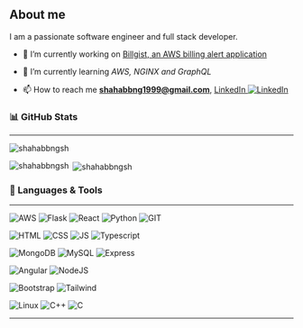 ## About me
I am a passionate software engineer and full stack developer.

- 🔭 I’m currently working on [Billgist, an AWS billing alert application](www.billgist.com)

- 🌱 I’m currently learning *AWS, NGINX and GraphQL*

- 📫 How to reach me **shahabbng1999@gmail.com**, [LinkedIn ](https://www.linkedin.com/in/shahab-bangash/)[![LinkedIn][1.1]][1]

### 📊 GitHub Stats
***
<p><img align="center" src="https://github-readme-streak-stats.herokuapp.com/?user=shahabbngsh&theme=dark" alt="shahabbngsh" /></p>


<p><img align="left" src="https://github-readme-stats.vercel.app/api/top-langs?username=shahabbngsh&show_icons=true&theme=onedark&title_color=ffffff&text_color=ffffff&locale=en&layout=compact" alt="shahabbngsh" /></p>

<p>&nbsp;<img align="center" src="https://github-readme-stats.vercel.app/api?username=shahabbngsh&show_icons=true&theme=onedark&title_color=ffffff&text_color=ffffff&locale=en" alt="shahabbngsh" /></p>

### 🔧 Languages & Tools
***
![AWS](https://img.shields.io/badge/AWS-%23FF9900.svg?style=flat&logo=amazon-aws&logoColor=white)
![Flask](https://img.shields.io/badge/Flask-000000?style=flat&logo=flask&logoColor=white)
![React](https://img.shields.io/badge/React-20232A?style=flat&logo=react&logoColor=61DAFB)
![Python](https://img.shields.io/badge/Python-3776AB?style=flat&logo=python&logoColor=white)
![GIT](https://img.shields.io/badge/GIT-E44C30?style=flat&logo=git&logoColor=white)

![HTML](https://img.shields.io/badge/HTML5-E34F26?style=flat&logo=html5&logoColor=white)
![CSS](https://img.shields.io/badge/CSS3-1572B6?style=flat&logo=css3&logoColor=white)
![JS](https://img.shields.io/badge/JavaScript-F7DF1E?style=flat&logo=javascript&logoColor=black)
![Typescript](https://img.shields.io/badge/TypeScript-007ACC?style=flat&logo=typescript&logoColor=white)

![MongoDB](https://img.shields.io/badge/MongoDB-4EA94B?style=flat&logo=mongodb&logoColor=white)
![MySQL](https://img.shields.io/badge/MySQL-00000F?style=flat&logo=mysql&logoColor=white)
![Express](https://img.shields.io/badge/Express-informational?style=flat&logo=express&logoColor=white)

![Angular](https://img.shields.io/badge/Angular-DD0031?style=flat&logo=angular&logoColor=white)
![NodeJS](https://img.shields.io/badge/Node.js-43853D?style=flat&logo=node.js&logoColor=white)

![Bootstrap](https://img.shields.io/badge/Bootstrap-563D7C?style=flat&logo=bootstrap&logoColor=white)
![Tailwind](https://img.shields.io/badge/Tailwind_CSS-38B2AC?style=flat&logo=tailwind-css&logoColor=white)


![Linux](https://img.shields.io/badge/Linux-FCC624?style=flat&logo=linux&logoColor=black)
![C++](https://img.shields.io/badge/C%2B%2B-00599C?style=flat&logo=c%2B%2B&logoColor=white)
![C](https://img.shields.io/badge/C-00599C?style=flat&logo=c&logoColor=white)

---


<!-- Icons -->

[1.1]: https://raw.githubusercontent.com/MartinHeinz/MartinHeinz/master/linkedin-3-16.png (LinkedIn icon without padding)


<!-- Links to your social media accounts -->

[1]: https://www.linkedin.com/in/shahab-bangash/


